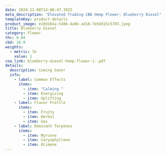 ```yaml
---
date: 2020-12-08T14:00:47.392Z
meta_description: "Elevated Trading CBD Hemp Flower: Blueberry Diesel"
templateKey: product-details
product_image: e10d164a-5486-4a6b-ad18-7e5dd15c5703.jpeg
title: Blueberry Diesel
category: Flower
thc: 0.04
cbd: 16.9
weights:
  - metric: lb
    value: 1
coa_link: blueberry-diesel-hemp-flower-1-.pdf
details:
  description: Coming Soon!
  info:
    - label: Common Effects
      items:
        - item: "Calming "
        - item: Energizing
        - item: Uplifting
    - label: Flavor Profile
      items:
        - item: Fruity
        - item: Herbal
        - item: Gas
    - label: Dominant Terpenes
      items:
        - item: Myrcene
        - item: Caryophyllene
        - item: Ocimene
---
```

